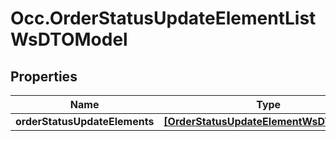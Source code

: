 # Occ.OrderStatusUpdateElementListWsDTOModel

## Properties
Name | Type | Description | Notes
------------ | ------------- | ------------- | -------------
**orderStatusUpdateElements** | [**[OrderStatusUpdateElementWsDTOModel]**](OrderStatusUpdateElementWsDTOModel.md) |  | [optional] 


